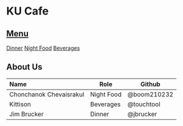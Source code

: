 # KU Cafe

## [Menu](Menu.md)
  
[Dinner](Menu#dinner)
[Night Food](/Menu.md#night-food)
[Beverages](/Menu.md#beverages)  

## About Us


| Name      | Role      | Github          |
|:----------|-----------|-----------------|
| Chonchanok Chevaisrakul | Night Food | @boom210232 |
| Kittison | Beverages | @touchtool       |
| Jim Brucker |  Dinner | @jbrucker       |


